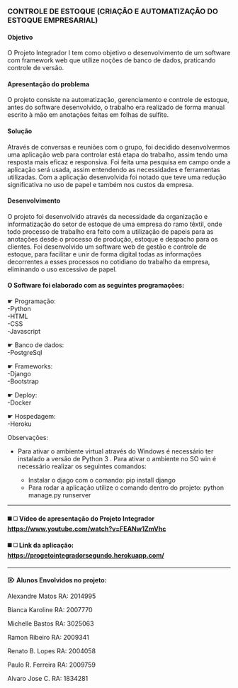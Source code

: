 ### CONTROLE DE ESTOQUE (CRIAÇÃO E AUTOMATIZAÇÃO DO ESTOQUE EMPRESARIAL)

#### Objetivo

O Projeto Integrador  I tem  como  objetivo o desenvolvimento  de  um  software  com  framework web  que  utilize  noções  de  banco  de  dados, praticando  controle  de  versão.

#### Apresentação do problema

O projeto consiste na automatização, gerenciamento e controle de estoque, antes do software desenvolvido, o trabalho era realizado de forma manual escrito à mão em anotações feitas em folhas de sulfite. 

#### Solução

Através de conversas e reuniões com o grupo, foi decidido desenvolvermos uma aplicação web para controlar está etapa do trabalho, assim tendo uma resposta mais eficaz e responsiva. Foi feita uma pesquisa em campo onde a aplicação será usada, assim entendendo as necessidades e ferramentas utilizadas. Com a aplicação desenvolvida foi notado que teve uma redução significativa no uso de papel e também nos custos da empresa. 

#### Desenvolvimento

O projeto foi desenvolvido através da necessidade da organização e informatização do setor de estoque de uma empresa do ramo têxtil, onde todo processo de trabalho era feito com a utilização de papeis para as anotações desde o processo de produção, estoque e despacho para os clientes. Foi desenvolvido um software web de gestão e controle de estoque, para facilitar e unir de forma digital todas as informações decorrentes a esses processos no cotidiano do trabalho da empresa, eliminando o uso excessivo de papel.

#### O Software foi elaborado com as seguintes programações:

☛ Programação:<br>
  -Python <br>
-HTML <br>
-CSS <br>
-Javascript <br>

☛ Banco de dados: <br>
-PostgreSql

☛ Frameworks: <br>
-Django <br>
-Bootstrap <br>

☛ Deploy: <br>
-Docker <br>

☛ Hospedagem:  <br>
-Heroku <br>

Observações: 

- Para ativar o ambiente virtual através do Windows é necessário ter instalado a versão de Python 3 . Para ativar o ambiente no SO win é necessário realizar os seguintes comandos: 
 
  * Instalar o djago com o comando: pip install django
  * Para rodar a aplicação utilize o comando dentro do projeto: python manage.py runserver
----
#### ◼️ ◻️ Vídeo de apresentação do Projeto Integrador <https://www.youtube.com/watch?v=FEANw1ZmVhc> 

#### ◼️ ◻️ Link da aplicação: https://progetointegradorsegundo.herokuapp.com/ 
----

#### ⌦ Alunos Envolvidos no projeto:

Alexandre Matos RA: 2014995 

Bianca Karoline RA: 2007770

Michelle Bastos RA: 3025063

Ramon Ribeiro RA: 2009341

Renato B. Lopes RA: 2004058

Paulo R. Ferreira RA: 2009759

Alvaro Jose C. RA: 1834281 

